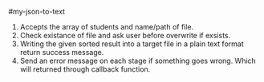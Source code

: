 #my-json-to-text

1. Accepts the array of students and name/path of file.
2. Check existance of file and ask user before overwrite if exsists.
2. Writing the given sorted result into a target file in a plain text format return success message.
2. Send an error message on each stage if something goes wrong. Which will returned through callback function.